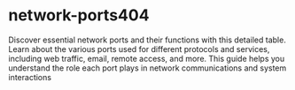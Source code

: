 # network-ports404
Discover essential network ports and their functions with this detailed table. Learn about the various ports used for different protocols and services, including web traffic, email, remote access, and more. This guide helps you understand the role each port plays in network communications and system interactions
